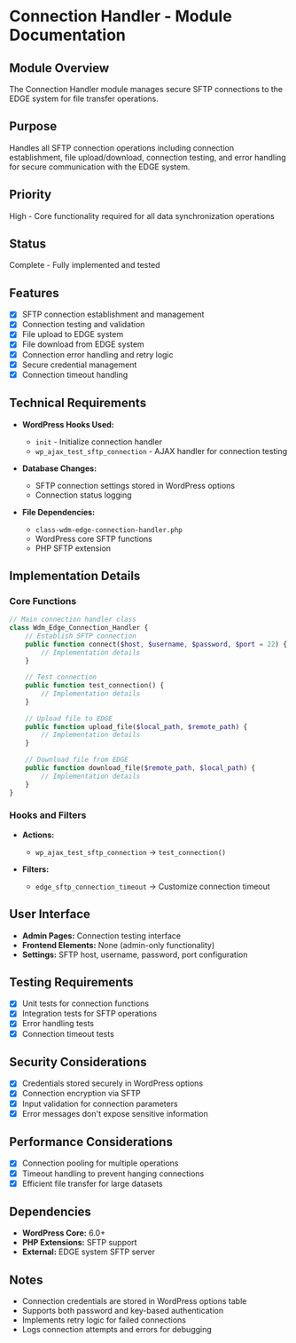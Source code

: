 # Connection Handler - Module Documentation

## Module Overview
The Connection Handler module manages secure SFTP connections to the EDGE system for file transfer operations.

## Purpose
Handles all SFTP connection operations including connection establishment, file upload/download, connection testing, and error handling for secure communication with the EDGE system.

## Priority
High - Core functionality required for all data synchronization operations

## Status
Complete - Fully implemented and tested

## Features
- [x] SFTP connection establishment and management
- [x] Connection testing and validation
- [x] File upload to EDGE system
- [x] File download from EDGE system
- [x] Connection error handling and retry logic
- [x] Secure credential management
- [x] Connection timeout handling

## Technical Requirements
- **WordPress Hooks Used:**
  - `init` - Initialize connection handler
  - `wp_ajax_test_sftp_connection` - AJAX handler for connection testing

- **Database Changes:**
  - SFTP connection settings stored in WordPress options
  - Connection status logging

- **File Dependencies:**
  - `class-wdm-edge-connection-handler.php`
  - WordPress core SFTP functions
  - PHP SFTP extension

## Implementation Details
### Core Functions
```php
// Main connection handler class
class Wdm_Edge_Connection_Handler {
    // Establish SFTP connection
    public function connect($host, $username, $password, $port = 22) {
        // Implementation details
    }
    
    // Test connection
    public function test_connection() {
        // Implementation details
    }
    
    // Upload file to EDGE
    public function upload_file($local_path, $remote_path) {
        // Implementation details
    }
    
    // Download file from EDGE
    public function download_file($remote_path, $local_path) {
        // Implementation details
    }
}
```

### Hooks and Filters
- **Actions:**
  - `wp_ajax_test_sftp_connection` → `test_connection()`

- **Filters:**
  - `edge_sftp_connection_timeout` → Customize connection timeout

## User Interface
- **Admin Pages:** Connection testing interface
- **Frontend Elements:** None (admin-only functionality)
- **Settings:** SFTP host, username, password, port configuration

## Testing Requirements
- [x] Unit tests for connection functions
- [x] Integration tests for SFTP operations
- [x] Error handling tests
- [x] Connection timeout tests

## Security Considerations
- [x] Credentials stored securely in WordPress options
- [x] Connection encryption via SFTP
- [x] Input validation for connection parameters
- [x] Error messages don't expose sensitive information

## Performance Considerations
- [x] Connection pooling for multiple operations
- [x] Timeout handling to prevent hanging connections
- [x] Efficient file transfer for large datasets

## Dependencies
- **WordPress Core:** 6.0+
- **PHP Extensions:** SFTP support
- **External:** EDGE system SFTP server

## Notes
- Connection credentials are stored in WordPress options table
- Supports both password and key-based authentication
- Implements retry logic for failed connections
- Logs connection attempts and errors for debugging 
